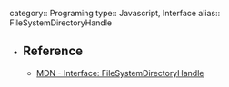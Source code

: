 category:: Programing
type:: Javascript, Interface
alias:: FileSystemDirectoryHandle

- ## Reference
	- [MDN - Interface: FileSystemDirectoryHandle](https://developer.mozilla.org/en-US/docs/Web/API/FileSystemDirectoryHandle)